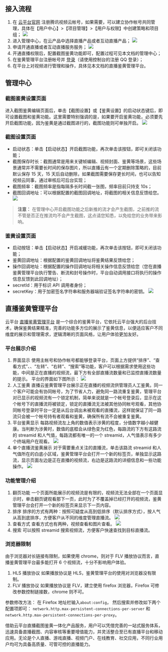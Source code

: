 ## 接入流程
1. 在 [云平台官网](http://tce.fsphere.cn/) 注册腾讯视频云帐号，如果需要，可以建立协作帐号共同管理，具体在【用户中心】>【项目管理】>【用户与权限】中创建策略和项目组；
![](http://imgcache.tce.fsphere.cn/static/mc.qcloudimg.com/static/img/97851ddf06d431f26fa9ad34f3dabd4c/image.png)
2. 进入管理中心，在云产品中选择直播产品或者互动直播产品；
![](http://imgcache.tce.fsphere.cn/static/mc.qcloudimg.com/static/img/5e701408610f14b05acb608c4e1589ed/image.png)
3. 申请开通直播或者互动直播服务服务；
![](http://imgcache.tce.fsphere.cn/static/mc.qcloudimg.com/static/img/2a501358e45d98e3e9b8a040b138b074/image.png)
4. 开通直播权限后，配置截图鉴黄功能即可，配置过程可见本文档的管理中心；
5. 在鉴黄管理平台注册帐号并 [登录](http://jh.live.qcloud.com/)（请使用控制台的注册 QQ 登录）；
6. 在平台上对视频进行管理和操作，具体见本文档的直播鉴黄管理平台。

## 管理中心
### 截图鉴黄设置页面
进入截图鉴黄编辑页面后，单击【截图设置】或【鉴黄设置】的启动状态键后，即可设置截图和鉴黄功能。这里需要特别强调的是，如果要开启鉴黄功能，必须要先开启截图功能，因为鉴黄是通过截图进行的，截图功能则可单独开启。
![](http://imgcache.tce.fsphere.cn/static/mc.qcloudimg.com/static/img/3cb949e784b926c5943f59b71e6ce7b1/image.png)
### 截图设置页面
* 启动状态：单击【启动状态】开启截图功能，再次单击该按钮，即可关闭该功能；
* 截图保存时长：截图通常是用来关键帧编辑、视频封面、鉴黄等场景，这些场景通常并不需要长时间的保存图片，所以直播云有一个定期删除策略的，目前默认保存 15 天，15 天后自动删除，如果截图需要保存更长时间，也可以告知视频云同事，通过审核后可后台实现；
* 截图频率：截图频率是指每隔多长时间截一张图，频率目前只持支 10s；
* 截图回调地址：可以根据配置的截图回调地址，将截图的相关信息反馈给您。
![](http://imgcache.tce.fsphere.cn/static/mc.qcloudimg.com/static/img/ce0c495d25ad228e764214978a89ce9c/image.png)
>**注意：**
>在管理中心开启截图功能之后新推的流才会产生截图，之前推的流不管是否正在推流均不会产生截图，这点请您知悉，以免给您的业务带来影响。

### 鉴黄设置页面
* 启动按钮：单击【启动状态】开启减缓功能，再次单击该按钮，即可关闭该功能；
* 鉴黄回调地址：根据配置的鉴黄回调地址将鉴黄结果反馈给您；
* 操作回调地址：根据配置的操作回调地址将相关操作信息反馈给您（您在直播鉴黄管理平台执行警告、断流和封号操作时，平台自动调用接口将执行的操作信息反馈到此回调地址）；
* secretId：用于标识 API 调用者身份；
* secretKey：用于加密签名字符串和服务器端验证签名字符串的密钥。
![](http://imgcache.tce.fsphere.cn/static/mc.qcloudimg.com/static/img/a044d936bacc9245807effa2344cd58c/image.png)

## 直播鉴黄管理平台
云平台 [直播鉴黄管理平台](http://jh.live.qcloud.com) 是一个综合的鉴黄平台，它依托云平台强大的后台技术，确保鉴黄结果精准，完善的功能多方位的展示了鉴黄信息，以便适应客户不同维度的展示和管理需求，逻辑清晰的页面风格，让用户体验更加友好。

### 平台展示介绍
1. 界面显示
使用主帐号和协作帐号都能够登录平台，页面上方提供“排序”、“查看方式”、、“左转”、“右转”、“搜索”等功能，客户可以根据需求使用这些功能，中间是正在直播的视频流，最下方有全部直播流数量和已监控直播流数量的提示。
平台的界面如下图所示：
![](http://imgcache.tce.fsphere.cn/static/mc.qcloudimg.com/static/img/c584d5fa539c32c0525f2fd9582c995c/image.png)
2. 人工鉴黄
直播云鉴黄管理平台展示正在直播的视频流供管理员人工鉴黄。同一个客户可能会有协同帐号，为了节省人力，避免同一路流重复鉴黄，管理平台对已显示的视频流有一个锁定机制，简单来说就是一个帐号登录后，显示在这个帐号下的直播流将被锁定，锁定的直播流无法被其他协同帐号观看，其他协同帐号登录时平台一定是从后台调出未被观看的直播流，这样就保证了同一路流只会被一个帐号持有者观看和鉴黄，确保所有流不会被重复鉴黄。
3. 平台鉴黄显示
每路视频流左上角的数值表示涉黄的程度，分值数字越小越健康。当判断为涉黄时，数值的底框会从绿色变为红色，每路流的下方有这路流的 streamid 和人气值，每路流都有唯一的一个 streamid，人气值表示有多少个终端用户在观看。
![](http://imgcache.tce.fsphere.cn/static/mc.qcloudimg.com/static/img/474f31552e37c7a7bd8276090293e469/image.png)
4. 单个直播流鉴黄展示
对于需要重点关注的直播流，单击该路流 streamid 和人气值所在的白底小区域，鉴黄管理平台会打开一个新的标签页，单独显示这路流，显示页面左边是正在直播的视频流，右边是这路流的详细信息和一些功能操作。
![](http://imgcache.tce.fsphere.cn/static/mc.qcloudimg.com/static/img/987d73ae3334f2de607586904920bea4/image.png)

### 功能管理介绍
1. 翻页功能
一个页面所能展示的视频流是有限的，视频流无法全部在一个页面显示时，单击翻页键观看那下一页，此时为了不覆盖掉已经打开的视频流，鉴黄管理平台会打开一个新的标签页来显示下一页内容。
2. 排序
排序的方式有两种：按照可疑度从高到低排序（默认排序方式），按人气从高到底排序，方便客户从不同的维度管理直播流。
![](http://imgcache.tce.fsphere.cn/static/mc.qcloudimg.com/static/img/afe6b4a9e925c5063a541d4f4b25edb9/image.png)
3. 查看方式
查看方式也有两种，视频查看和图片查看。	
![](http://imgcache.tce.fsphere.cn/static/mc.qcloudimg.com/static/img/55a314aef0a03fa596b281b48ef2d7f9/image.png)
4. 搜索
可以按照 streamid 搜索视频流，方便客户快速查找到目标直播流。

### 浏览器限制
由于浏览器对长链接有限制，如果使用 chrome，则对于 FLV 播放协议而言，直播鉴黄管理平台最多能打开 6 个视频流，十分不影响用户体验。
1. HLS 播放协议
如果播放协议是 HLS，鉴黄管理平台的使用对浏览器没有限制。
2. FLV 播放协议
如果播放协议是 FLV，建立使用 firefox 浏览器，Firefox 可修改参数控制链接数，chrome 则不可。

参数修改方法：
在 Firefox 地址栏输入`about:config`， 然后搜索并修改如下两个配置项即可：
`network.http.max-persistent-connections-per-server` 和` network.http.max-persistent-connections-per-proxy`。

借助云平台直播截图鉴黄一体化产品服务，用户可以凭借完善的一站式服务体系，迅速具备直播截图、内容审核等重要增值能力，并灵活整合至已有直播平台和移动应用。无论是个人直播、游戏直播、视频门户、在线教育、社交应用，不同行业用户均可为具备高质量、可管可控的直播能力。
